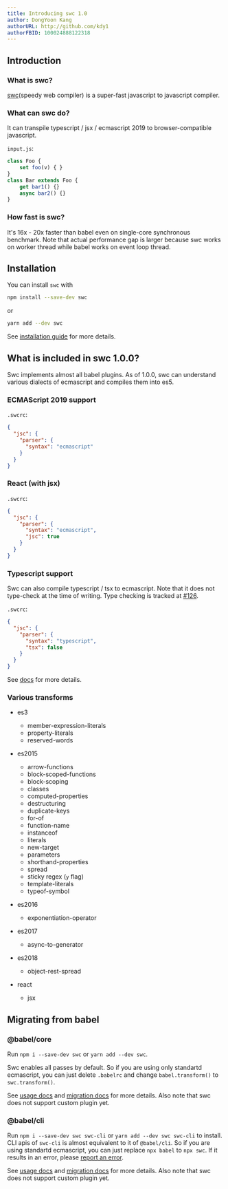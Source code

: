 ```yaml
---
title: Introducing swc 1.0
author: DongYoon Kang
authorURL: http://github.com/kdy1
authorFBID: 100024888122318
---
```


## Introduction

### What is swc?
[swc](https://github.com/swc-project/swc)(speedy web compiler) is a super-fast javascript to javascript compiler. 

### What can swc do?

It can transpile typescript / jsx / ecmascript 2019 to browser-compatible javascript.

`input.js`:
```js
class Foo {
    set foo(v) { }
}
class Bar extends Foo {
    get bar1() {}
    async bar2() {}
}
```

### How fast is swc?

It's 16x - 20x faster than babel even on single-core synchronous benchmark. Note that actual performance gap is larger because swc works on worker thread while babel works on event loop thread.


## Installation

You can install `swc` with

```sh
npm install --save-dev swc
```
or
```sh
yarn add --dev swc
```
See [installation guide](/docs/installation) for more details.


## What is included in swc 1.0.0?

Swc implements almost all babel plugins. As of 1.0.0, swc can understand various dialects of ecmascript and compiles them into es5.

### ECMAScript 2019 support

`.swcrc`:
```json
{
  "jsc": {
    "parser": {
      "syntax": "ecmascript"
    }
  }
}
```


### React (with jsx)

`.swcrc`:
```json
{
  "jsc": {
    "parser": {
      "syntax": "ecmascript",
      "jsc": true
    }
  }
}
```

### Typescript support
Swc can also compile typescript / tsx to ecmascript. Note that it does not type-check at the time of writing. Type checking is tracked at [#126](https://github.com/swc-project/swc/issues/126).

`.swcrc`:
```json
{
  "jsc": {
    "parser": {
      "syntax": "typescript",
      "tsx": false
    }
  }
}
```

See [docs](/docs/configuring-swc) for more details.

### Various transforms

 - es3
    - member-expression-literals
    - property-literals
    - reserved-words

 - es2015
    - arrow-functions
    - block-scoped-functions
    - block-scoping
    - classes
    - computed-properties
    - destructuring
    - duplicate-keys
    - for-of
    - function-name
    - instanceof
    - literals
    - new-target
    - parameters
    - shorthand-properties
    - spread
    - sticky regex (`y` flag)
    - template-literals
    - typeof-symbol

 - es2016
    - exponentiation-operator

 - es2017
    - async-to-generator

 - es2018
    - object-rest-spread
 
  - react
    - jsx

## Migrating from babel

### @babel/core

Run `npm i --save-dev swc` or `yarn add --dev swc`.

Swc enables all passes by default. So if you are using only standartd ecmascript, you can just delete `.babelrc` and change `babel.transform()` to `swc.transform()`.

See [usage docs](/docs/usage-core) and [migration docs](/docs/migrating-from-babel-core) for more details.
Also note that swc does not support custom plugin yet.


### @babel/cli

Run `npm i --save-dev swc swc-cli` or `yarn add --dev swc swc-cli` to install. CLI apis of `swc-cli` is almost equivalent to it of `@babel/cli`. So if you are using standartd ecmascript, you can just replace `npx babel` to `npx swc`. If it results in an error, please [report an error][issues].

See [usage docs](/docs/usage-cli) and [migration docs](/docs/migrating-from-babel-cli) for more details. Also note that swc does not support custom plugin yet.




[issues]:https://github.com/swc-project/swc/issues